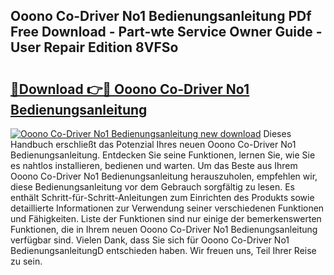 ## Ooono Co-Driver No1 Bedienungsanleitung PDf Free Download - Part-wte Service Owner Guide - User Repair Edition 8VFSo

# <h2><a href="http://df1rkgr.blite.top/?on=Ooono+Co-Driver+No1+Bedienungsanleitung">🔗Download 👉🔴 Ooono Co-Driver No1 Bedienungsanleitung</a></h2>

[![Ooono Co-Driver No1 Bedienungsanleitung new download](https://i.imgur.com/lujVjoI.png)](http://df1rkgr.blite.top/?on=Ooono+Co-Driver+No1+Bedienungsanleitung)
Dieses Handbuch erschließt das Potenzial Ihres neuen Ooono Co-Driver No1 Bedienungsanleitung. Entdecken Sie seine Funktionen, lernen Sie, wie Sie es nahtlos installieren, bedienen und warten. Um das Beste aus Ihrem Ooono Co-Driver No1 Bedienungsanleitung herauszuholen, empfehlen wir, diese Bedienungsanleitung vor dem Gebrauch sorgfältig zu lesen. Es enthält Schritt-für-Schritt-Anleitungen zum Einrichten des Produkts sowie detaillierte Informationen zur Verwendung seiner verschiedenen Funktionen und Fähigkeiten. Liste der Funktionen sind nur einige der bemerkenswerten Funktionen, die in Ihrem neuen Ooono Co-Driver No1 Bedienungsanleitung verfügbar sind. Vielen Dank, dass Sie sich für Ooono Co-Driver No1 BedienungsanleitungD entschieden haben. Wir freuen uns, Teil Ihrer Reise zu sein.
